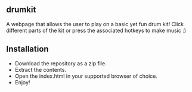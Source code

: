 ## drumkit

A webpage that allows the user to play on a basic yet fun drum kit! Click different parts of the kit or press the associated hotkeys to make music :)

## Installation
* Download the repository as a zip file.
* Extract the contents.
* Open the index.html in your supported browser of choice.
* Enjoy!

